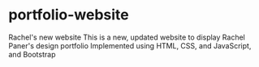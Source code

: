 # portfolio-website
Rachel's new website
This is a new, updated website to display Rachel Paner's design portfolio
Implemented using HTML, CSS, and JavaScript, and Bootstrap
